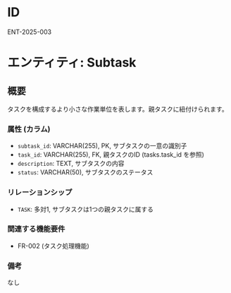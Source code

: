 # ID

ENT-2025-003

# エンティティ: Subtask

## 概要

タスクを構成するより小さな作業単位を表します。親タスクに紐付けられます。

### 属性 (カラム)

- `subtask_id`: VARCHAR(255), PK, サブタスクの一意の識別子
- `task_id`: VARCHAR(255), FK, 親タスクのID (tasks.task_id を参照)
- `description`: TEXT, サブタスクの内容
- `status`: VARCHAR(50), サブタスクのステータス

### リレーションシップ

- `TASK`: 多対1, サブタスクは1つの親タスクに属する

### 関連する機能要件

- FR-002 (タスク処理機能)

### 備考

なし
